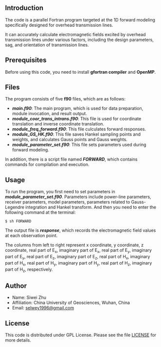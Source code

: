 Introduction
---
The code is a parallel Fortran program targeted at the 1D forward modeling specifically designed for overhead transmission lines.

It can accurately calculate electromagnetic fields excited by overhead transmission lines under various factors, including the design parameters, sag, and orientation of transmission lines.

Prerequisites
---
Before using this code, you need to install **gfortran compiler** and **OpenMP**.

Files
---
The program consists of five **f90** files, which are as follows:
- ***main.f90***: The main program, which is used for data preparation, module invocation, and result output.
- ***module_coor_trans_intrans.f90***: This file is used for coordinate translation and inverse coordinate translation.
- ***module_freq_forward.f90***: This file culculates forward responses.
- ***module_GS_HK.f90***: This file saves Hankel sampling points and weights, and calculates Gauss points and Gauss weights.
- ***module_parameter_set.f90***: This file sets parameters used during forward modeling.

In addition, there is a script file named ***FORWARD***, which contains commands for compilation and execution.

Usage
---
To run the program, you first need to set parameters in ***module_parameter_set.f90***. Parameters include power-line parameters, receiver parameters, model parameters, parameters related to Gauss-Legendre integration and Hankel transform. And then you need to enter the following command at the terminal:

    $ sh FORWARD

The output file is ***response***, which records the electromagnetic field values at each observation point.

The columns from left to right represent x coordinate, y coordinate, z coordinate, real part of E<sub>x</sub>, imaginary part of E<sub>x</sub>, real part of E<sub>y</sub>, imaginary part of E<sub>y</sub>, real part of E<sub>z</sub>, imaginary part of E<sub>z</sub>, real part of H<sub>x</sub>, imaginary part of H<sub>x</sub>, real part of H<sub>y</sub>, imaginary part of H<sub>y</sub>, real part of H<sub>z</sub>, imaginary part of H<sub>z</sub>, respectively.

Author
---
- Name: Siwei Zhu
- Affiliation: China University of Geosciences, Wuhan, China
- Email: <selwey1996@gmail.com>

License
---
This code is distributed under GPL License. Please see the file [LICENSE](./LICENSE) for more details.
